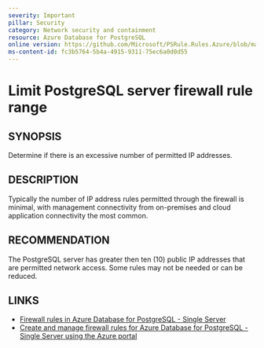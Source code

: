 ```yaml
---
severity: Important
pillar: Security
category: Network security and containment
resource: Azure Database for PostgreSQL
online version: https://github.com/Microsoft/PSRule.Rules.Azure/blob/main/docs/en/rules/Azure.PostgreSQL.FirewallIPRange.md
ms-content-id: fc3b5764-5b4a-4915-9311-75ec6a0d0d55
---
```


# Limit PostgreSQL server firewall rule range

## SYNOPSIS

Determine if there is an excessive number of permitted IP addresses.

## DESCRIPTION

Typically the number of IP address rules permitted through the firewall is minimal, with management connectivity from on-premises and cloud application connectivity the most common.

## RECOMMENDATION

The PostgreSQL server has greater then ten (10) public IP addresses that are permitted network access. Some rules may not be needed or can be reduced.

## LINKS

- [Firewall rules in Azure Database for PostgreSQL - Single Server](https://docs.microsoft.com/en-us/azure/postgresql/concepts-firewall-rules)
- [Create and manage firewall rules for Azure Database for PostgreSQL - Single Server using the Azure portal](https://docs.microsoft.com/azure/postgresql/howto-manage-firewall-using-portal)

